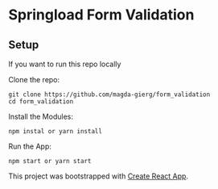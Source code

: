 # Springload Form Validation


## Setup

If you want to run this repo locally


Clone the repo:
```
git clone https://github.com/magda-gierg/form_validation
cd form_validation
```

Install the Modules:
```
npm instal or yarn install
```

Run the App:
```
npm start or yarn start
```








This project was bootstrapped with [Create React App](https://github.com/facebookincubator/create-react-app).
